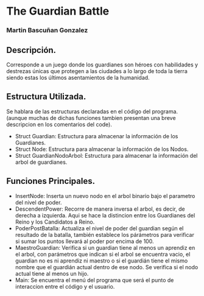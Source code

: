 # The Guardian Battle
### Martin Bascuñan Gonzalez
## Descripción.
Corresponde a un juego donde los guardianes son héroes con habilidades y destrezas únicas que protegen a las ciudades a lo largo de toda la tierra siendo estas los últimos asentamientos de la humanidad.
## Estructura Utilizada.
Se hablara de las estructuras declaradas en el código del programa. (aunque muchas de dichas funciones tambien presentan una breve descripcion en los comentarios del code).
- Struct Guardian: Estructura para almacenar la información de los Guardianes.
- Struct Node: Estructura para almacenar la información de los Nodos.
- Struct GuardianNodoArbol: Estructura para almacenar la información del arbol de guardianes.
## Funciones Principales.
- InsertNode: Inserta un nuevo nodo en el arbol binario bajo el parametro del nivel de poder.
- DescendentPower: Recorre de manera inversa el arbol, es decir, de derecha a izquierda. Aqui se hace la distincion entre los Guardianes del Reino y los Candidatos a Reino.
- PoderPostBatalla: Actualiza el nivel de poder del guardian según el resultado de la batalla, también establece los párámetros para verificar si sumar los puntos llevará al poder por encima de 100.
- MaestroGuardian: Verifica si un guardian tiene al menos un aprendiz en el arbol, con parámetros que indican si el arbol se encuentra vacio, el guardian no es ni aprendiz ni maestro o si el guardián tiene el mismo nombre que el guardián actual dentro de ese nodo.     Se verifica si el nodo actual tiene al menos un hijo.
- Main: Se encuentra el menú del programa que será el punto de interaccion entre el código y el usuario. 

